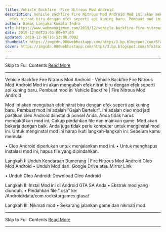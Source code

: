 ```yaml
---
title: Vehicle Backfire  Fire Nitrous Mod Android
description: Vehicle Backfire Fire Nitrous Mod Android Mod ini akan mengubah
  efek nitrat biru dengan efek seperti api kuning baru. Pembuat mod ini
author: Dimas Lanjaka Kumala Indra
url: https://www.webmanajemen.com/2019/12/vehicle-backfire-fire-nitrous-mod.html
date: 2019-12-06T23:53:00+07:00
updated: 2019-12-06T16:53:00.000Z
thumbnail: https://imgcdn.000webhostapp.com/https/3.bp.blogspot.com/5fa34a34ef308b75079da436d147e530.jpeg
cover: https://imgcdn.000webhostapp.com/https/3.bp.blogspot.com/5fa34a34ef308b75079da436d147e530.jpeg
---
```


<hr/> Skip to Full Contents <a href="https://www.webmanajemen.com/2019/12/vehicle-backfire-fire-nitrous-mod.html" rel="follow" class="button" id="read-more">Read More</a> <hr/> Vehicle Backfire  Fire Nitrous Mod Android - Vehicle Backfire Fire Nitrous Mod Android Mod ini akan mengubah efek nitrat biru dengan efek seperti api kuning baru. Pembuat mod ini Vehicle Backfire | Fire Nitrous Mod Android 




  Mod ini akan mengubah efek nitrat biru dengan efek seperti api kuning baru.  Pembuat mod ini adalah "Gajah Bertelur".  Ini adalah cleo mod jadi pastikan cleo Android diinstal di ponsel Anda.  Anda tidak harus mengaktifkan mod ini.  Cukup pindahkan file dan mainkan game.  Mod akan bekerja dengan baik.  Anda juga tidak perlu komputer untuk menginstal mod ini. 
  Untuk menginstal mod ini harap ikuti langkah-langkah ini: 
  Sebelum kamu memulai 

  • Cleo Android diperlukan untuk menjalankan mod ini. 
  • Untuk menghapus instalasi mod ini, hapus file yang dipindahkan. 
 
 

  Langkah I: Unduh Kendaraan Bumerang |  Fire Nitrous Mod Android Cleo Mod Android 
  • Unduh Mod dari: 
 Google Drive 
  atau 
 Mirror Link 
 
  • Unduh Cleo Android: 
 Download Cleo Android 
 
 
  Langkah II: Instal Mod ini di Android GTA SA Anda 
  • Ekstrak mod yang diunduh. 
  • Pindahkan file ".csa" ke: 
  /Android/data/com.rockstargames.gtasa/ <here> 
 
 
  Langkah III: Nikmati mod 
  • Sekarang jalankan game dan nikmati mod. <hr/> Skip to Full Contents <a href="https://www.webmanajemen.com/2019/12/vehicle-backfire-fire-nitrous-mod.html" rel="follow" class="button" id="read-more">Read More</a> <hr/>